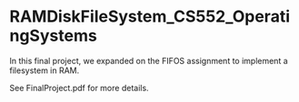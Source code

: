 # RAMDiskFileSystem_CS552_OperatingSystems

In this final project, we expanded on the FIFOS assignment to implement a filesystem in RAM.

See FinalProject.pdf for more details.
